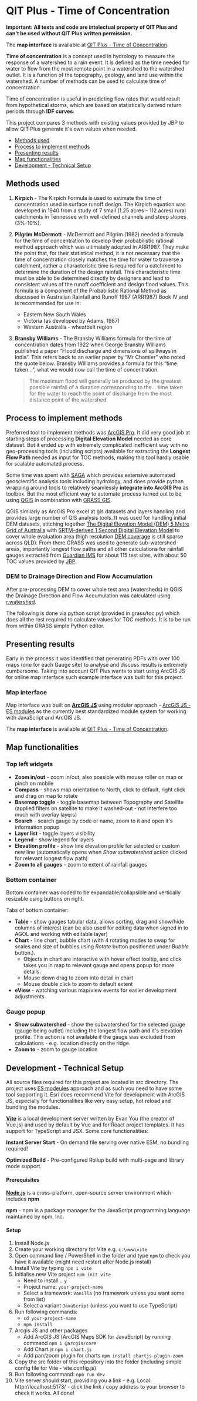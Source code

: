 # QIT Plus - Time of Concentration

**Important: All texts and code are intelectual property of QIT Plus and can't be used without QIT Plus written permission.**

The **map interface** is available at [QIT Plus - Time of Concentration](https://qitplusgis.github.io/toc).

**Time of concentration** is a concept used in hydrology to measure the response of a watershed to a rain event. It is defined as the time needed for water to flow from the most remote point in a watershed to the watershed outlet. It is a function of the topography, geology, and land use within the watershed. A number of methods can be used to calculate time of concentration.

Time of concentration is useful in predicting flow rates that would result from hypothetical storms, which are based on statistically derived return periods through **IDF curves**.

This project compares 3 methods with existing values provided by JBP to allow QIT Plus generate it's own values when needed.

- [Methods used](#methods-used)
- [Process to implement methods](#process-to-implement-methods)
- [Presenting results](#presenting-results)
- [Map functionalities](#map-functionalities)
- [Development - Technical Setup](#development---technical-setup)



## Methods used
1. **Kirpich** - The Kirpich Formula is used to estimate the time of concentration used in surface runoff design. The Kirpich equation was developed in 1940 from a study of 7 small (1.25 acres – 112 acres) rural catchments in Tennessee with well-defined channels and steep slopes (3%-10%).
2. **Pilgrim McDermott** - McDermott and Pilgrim (1982) needed a formula for the time of concentration to develop their probabilistic rational method approach which was ultimately adopted in ARR1987.  They make the point that, for their statistical method, it is not necessary that the time of concentration closely matches the time for water to traverse a catchment, rather a characteristic time is required for a catchment to determine the duration of the design rainfall.  This characteristic time must be able to be determined directly by designers and lead to consistent values of the runoff coefficient and design flood values. This formula is a component of the Probabilistic Rational Method as discussed in Australian Rainfall and Runoff 1987 (ARR1987) Book IV and is recommended for use in:
    - Eastern New South Wales
    - Victoria (as developed by Adams, 1987)
    - Western Australia - wheatbelt region
3. **Bransby Williams** - The Bransby Williams formula for the time of concentration dates from 1922 when George Bransby Williams published a paper “Flood discharge and dimensions of spillways in India“.  This refers back to an earlier paper by “Mr Chamier” who noted the quote below. Bransby Williams provides a formula for this “time taken…”, what we would now call the time of concentration. 

    >The maximum flood will generally be produced by the greatest possible rainfall of a duration corresponding to the… time taken for the water to reach the point of discharge from the most distance point of the watershed.
  
## Process to implement methods
Preferred tool to implement methods was [ArcGIS Pro](https://pro.arcgis.com/). It did very good job at starting steps of processing **Digital Elevation Model** needed as core dataset. But it ended up with extremely complicated inefficient way with no geo-processing tools (including scripts) available for extracting the **Longest Flow Path** needed as input for TOC methods, making this tool hardly usable for scalable automated process.

Some time was spent with [SAGA](https://saga-gis.sourceforge.io/) which provides extensive automated geoscientific analysis tools including hydrology, and does provide python wrapping around tools to relatively seamlessly **integrate into ArcGIS Pro** as toolbox. But the most efficient way to automate process turned out to be using [QGIS](https://qgis.org/) in combination with [GRASS GIS](https://grass.osgeo.org/).

QGIS similarly as ArcGIS Pro excel at gis datasets and layers handling and provides large number of GIS analysis tools. It was used for handling initial DEM datasets, stitching together [The Digital Elevation Model (DEM) 5 Metre Grid of Australia](https://pid.geoscience.gov.au/dataset/ga/89644) with [SRTM-derived 1 Second Digital Elevation Model](https://pid.geoscience.gov.au/dataset/ga/72759) to cover whole evaluation area (high resolution [DEM coverage](https://elevation.fsdf.org.au/) is still sparse across QLD). From there GRASS was used to generate sub-watershed areas, importantly longest flow paths and all other calculations for rainfall gauges extracted from [Guardian IMS](https://live.guardianims.com/) for about 115 test sites, with about 50 TOC values provided by [JBP](https://jbpacific.com.au/).

### DEM to Drainage Direction and Flow Accumulation
After pre-processing DEM to cover whole test area (watersheds) in QGIS the Drainage Direction and Flow Accumulation was calculated using [r.watershed](https://grass.osgeo.org/grass82/manuals/r.watershed.html).

The following is done via python script (provided in grass/toc.py) which does all the rest required to calculate values for TOC methods. It is to be run from within GRASS simple Python editor.

## Presenting results
Early in the process it was identified that generating PDFs with over 100 maps (one for each Gauge site) to analyse and discuss results is extremely cumbersome. Taking into account QIT Plus wants to start using ArcGIS JS for online map interface such example interface was built for this project.

### Map interface
Map interface was built on [**ArcGIS JS**](https://developers.arcgis.com/javascript/latest/) using modular approach - [ArcGIS JS - ES modules](https://developers.arcgis.com/javascript/latest/es-modules/) as the currently best standardized module system for working with JavaScript and ArcGIS JS.

The **map interface** is available at [QIT Plus - Time of Concentration](https://qitplusgis.github.io/toc).

## Map functionalities

### Top left widgets
- **Zoom in/out** - zoom in/out, also possible with mouse roller on map or pinch on mobile 
- **Compass** - shows map orientation to North, click to default, right click and drag on map to rotate
- **Basemap toggle** - toggle basemap between Topography and Satellite (applied filters on satellite to make it washed-out - not interfere too much with overlay layers)
- **Search** - search gauge by code or name, zoom to it and open it's  information popup
- **Layer list** - toggle layers visibility
- **Legend** - show legend for layers
- **Elevation profile** - show line elevation profile for selected or custom new line (automatically opens when *Show subwatershed* action clicked for relevant longest flow path)
- **Zoom to all gauges** - zoom to extent of rainfall gauges

### Bottom container
Bottom container was coded to be expandable/collapsible and vertically resizable using buttons on right.

Tabs of bottom container:

- **Table** - show gauges tabular data, allows sorting, drag and show/hide columns of interest (can be also used for editing data when signed in to AGOL and working with editable layer)
- **Chart** - line chart, bubble chart (with 4 rotating modes to swap  for scales and size of bubbles using *Rotate* button positioned under *Bubble* button.). 
    - Objects in chart are interactive with hover effect tooltip, and click takes you in map to relevant gauge and opens popup for more details.
    - Mouse down drag to zoom into detail in chart
    - Mouse double click to zoom to default extent
- **eView** - watching various map/view events for easier development adjustments

### Gauge popup
- **Show subwatershed** - show the subwatershed for the selected gauge (gauge being outlet) including the longest flow path and it's elevation profile. This action is not available if the gauge was excluded from calculations - e.g. location directly on the ridge.
- **Zoom to** - zoom to gauge location

## Development - Technical Setup
All source files required for this project are located in src directory. The project uses [ES modeules](https://developers.arcgis.com/javascript/latest/es-modules/) approach and as such you need to have some tool supporting it. Esri does recommend Vite for development with ArcGIS JS, especially for functionalities like very easy setup, hot reload and bundling the modules.

[**Vite**](https://vitejs.dev/) is a local development server written by Evan You (the creator of Vue.js) and used by default by Vue and for React project templates. It has support for TypeScript and JSX. Some core functionalities:

**Instant Server Start** - On demand file serving over native ESM, no bundling required!

**Optimized Build** - Pre-configured Rollup build with multi-page and library mode support.

#### Prerequisites 
[**Node.js**](https://nodejs.org/) is a cross-platform, open-source server environment which includes **npm**

**npm** - npm is a package manager for the JavaScript programming language maintained by npm, Inc.

#### Setup
1. Install Node.js
2. Create your working directory for Vite e.g. `c:\www\vite`
3. Open command line / PowerShell in the folder and type `npm` to check you have it available (might need restart after Node.js install)
4. Install Vite by typing `npm i vite`
5. Initialise new Vite project `npm init vite`
    - Need to install... `y`
    - Project name: `your-project-name`
    - Select a framework: `Vanilla` (no framework unless you want some from list)
    - Select a variant `JavaScript` (unless you want to use TypeScript)
6. Run following commands:
    - `cd your-project-name`
    - `npm install`
7. Arcgis JS and other packages
    - Add ArcGIS JS (ArcGIS Maps SDK for JavaScript) by running command `npm i @arcgis/core`
    - Add Chart.js `npm i chart.js`
    - Add pan/zoom plugin for charts `npm install chartjs-plugin-zoom`
8. Copy the src folder of this repository into the folder (including simple config file for Vite - vite.config.js)
9. Run following command: `npm run dev`
10. Vite server should start, providing you a link - e.g. Local: http://localhost:5173/ - click the link / copy address to your browser to check it works. All done!
